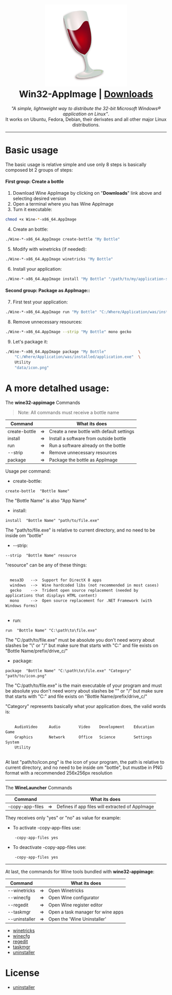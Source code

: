 <h1 align="center">
  <img src="data/Wine.png"></img>
  <br />
  Win32-AppImage | <a href="https://github.com/sudo-give-me-coffee/wine-appimage/releases/tag/continuous">Downloads</a>
</h1>

<p align="center"><i>"A simple, lightweight way to distribute the 32-bit Microsoft Windows® application on Linux"</i>.<br> It works on Ubuntu, Fedora, Debian, their derivates and all other major Linux
distributions.</p>

<hr>

# Basic usage

The basic usage is relative simple and use only 8 steps is basically composed bt 2 groups of steps:

#### First group: Create a bottle

1. Download Wine AppImage by clicking on "**Downloads**" link above and selecting desired version
2. Open a terminal where you has Wine AppImage
3. Turn it executable:
```bash 
chmod +x Wine-*-x86_64.AppImage
```
4. Create an bottle:
```bash 
./Wine-*-x86_64.AppImage create-bottle "My Bottle"
```

5. Modify with winetricks (if needed):
```bash 
./Wine-*-x86_64.AppImage winetricks "My Bottle"
```

6. Install your application:
```bash 
./Wine-*-x86_64.AppImage install "My Bottle" "/path/to/my/application-setup.exe"
```

#### Second group: Package as AppImage::

7. First test your application:

```bash 
./Wine-*-x86_64.AppImage run "My Bottle" "C:/Where/Application/was/installed/application.exe"
```
8. Remove unnecessary resources:

```bash 
./Wine-*-x86_64.AppImage --strip "My Bottle" mono gecko
```

9.  Let's package it:
```bash 
./Wine-*-x86_64.AppImage package "My Bottle"              \
    "C:/Where/Application/was/installed/application.exe"  \
    Utility
    "data/icon.png"
```

# A more detalhed usage:
The **wine32-appimage** Commands

> Note: All commands must receive a bottle name


| Command         |    | What its does                                   |
|-----------------|----|-------------------------------------------------|
| create-bottle   | => | Create a new bottle with default settings       |
| install         | => | Install a software from outside bottle          |
| run             | => | Run a software already on the bottle            |
| --strip         | => | Remove unnecessary resources                    |
| package         | => | Package the bottle as AppImage                  |

Usage per command:

* create-bottle:
```
create-bottle  "Bottle Name"
```
The "Bottle Name" is also "App Name"

* install:
```
install  "Bottle Name" "path/to/file.exe"
```
The "path/to/file.exe" is relative to current directory, and no need to be inside om "bottle"

* --strip:
```
--strip  "Bottle Name" resource
```
"resource" can be any of these things:

```
 
  mesa3D   -->  Support for DirectX 8 apps
  windows  -->  Wine hardcoded libs (not recommended in most cases)
  gecko    -->  Trident open source replacement (needed by applications that displays HTML content)
  mono     -->  Open source replacement for .NET Framework (with Windows Forms)
  
```

* run:
```
run  "Bottle Name" "C:\path\to\file.exe"
```
The "C:/path/to/file.exe" must be absolute you don't need worry about slashes be "\\" or "/" but make sure that starts with "C:" and file exists on "Bottle Name/prefix/drive_c/"

* package:
```
package  "Bottle Name" "C:\path\to\file.exe" "Category" "path/to/icon.png"
```
The "C:/path/to/file.exe" is the main executable of your program and must be absolute you don't need worry about slashes be "\" or "/" but make sure that starts with "C:" and file exists on "Bottle Name/prefix/drive_c/"

"Category" represents basically what your application does, the valid words is:

```
 
    AudioVideo     Audio        Video    Development    Education    Game
    Graphics       Network      Office   Science        Settings     System
    Utility
 
```
At last "path/to/icon.png" is the icon of your program, the path is relative to current directory, and no need to be inside om "bottle", but mustbe in PNG format with a recommended 256x256px resolution

<hr>

The **WineLauncher** Commands

| Command         |    | What its does                                   |
|-----------------|----|-------------------------------------------------|
| -copy-app-files | => | Defines if app files will extracted of AppImage |

They receives only "yes" or "no" as value for example:

* To activate -copy-app-files use:
```
    -copy-app-files yes
```

* To deactivate -copy-app-files use:
```
    -copy-app-files yes
```

<hr>

At last, the commands for Wine tools bundled with **wine32-appimage**:


| Command         |    | What its does                                   |
|-----------------|----|-------------------------------------------------|
| --winetricks    | => | Open Winetricks                                 |
| --winecfg       | => | Open Wine configurator                          |
| --regedit       | => | Open Wine register editor                       |
| --taskmgr       | => | Open a task manager for wine apps               |
| --uninstaller   | => | Open the 'Wine Uninstaller'                     |

* [winetricks](https://wiki.winehq.org/Winetricks)
* [winecfg](https://wiki.winehq.org/Winecfg)
* [regedit](https://wiki.winehq.org/Regedit)
* [taskmgr](https://wiki.winehq.org/Taskmgr)
* [uninstaller](https://wiki.winehq.org/Uninstaller)

# License
* [uninstaller](LICENSE.md)

